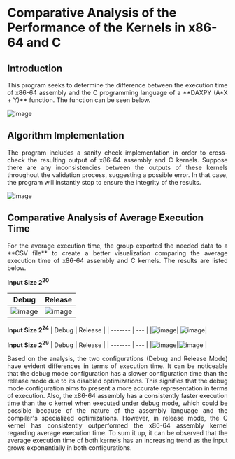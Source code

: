 # Comparative Analysis of the Performance of the Kernels in x86-64 and C

## Introduction

<p align="justify"> This program seeks to determine the difference between the execution time of x86-64 assembly and the C programming language of a **DAXPY (A*X + Y)** function. The function can be seen below. </p>

![image](https://github.com/SalvadorLapuz/LBYARCH-DAXPY-C-interface/assets/135326621/a2570851-c0ed-4cdc-b79a-6f8a18b10e77)

## Algorithm Implementation

<p align="justify"> The program includes a sanity check implementation in order to cross-check the resulting output of x86-64 assembly and C kernels. Suppose there are any inconsistencies between the outputs of these kernels throughout the validation process, suggesting a possible error. In that case, the program will instantly stop to ensure the integrity of the results. </p>

![image](https://github.com/SalvadorLapuz/LBYARCH-DAXPY-C-interface/assets/135326621/536a0613-6004-47d6-a6f3-968e631c54ed)


## Comparative Analysis of Average Execution Time
<p align="justify"> For the average execution time, the group exported the needed data to a **CSV file** to create a better visualization comparing the average execution time of x86-64 assembly and C kernels. The results are listed below. </p>

**Input Size 2<sup>20</sup>**

| Debug | Release  |
| ------- | --- |
| ![image](https://github.com/SalvadorLapuz/LBYARCH-DAXPY-C-interface/assets/135326621/b8afca05-ce77-4231-a368-fc1bd34c78cc)| ![image](https://github.com/SalvadorLapuz/LBYARCH-DAXPY-C-interface/assets/135326621/7f8b1ba1-9286-45e2-8598-d70203a6cc69)|

**Input Size 2<sup>24</sup>**
| Debug | Release  |
| ------- | --- |
|![image](https://github.com/SalvadorLapuz/LBYARCH-DAXPY-C-interface/assets/135326621/a8dba83d-dae0-44ee-86f1-25e72dd07cb8)| ![image](https://github.com/SalvadorLapuz/LBYARCH-DAXPY-C-interface/assets/135326621/99949004-9993-4deb-a220-46c913ac4317)|

**Input Size 2<sup>29</sup>**
| Debug | Release  |
| ------- | --- |
|![image](https://github.com/SalvadorLapuz/LBYARCH-DAXPY-C-interface/assets/135326621/7be669f0-6bb3-4f8e-9b78-cf6922fb5058)|![image](https://github.com/SalvadorLapuz/LBYARCH-DAXPY-C-interface/assets/135326621/de707059-751f-44bd-be8d-d4794586286d)
|

<p align="justify"> Based on the analysis, the two configurations (Debug and Release Mode) have evident differences in terms of execution time. It can be noticeable that the debug mode configuration has a slower configuration time than the release mode due to its disabled optimizations. This signifies that the debug mode configuration aims to present a more accurate representation in terms of execution. Also, the x86-64 assembly has a consistently faster execution time than the c kernel when executed under debug mode, which could be possible because of the nature of the assembly language and the compiler's specialized optimizations. However, in release mode, the C kernel has consistently outperformed the x86-64 assembly kernel regarding average execution time. To sum it up, it can be observed that the average execution time of both kernels has an increasing trend as the input grows exponentially in both configurations. </p>







